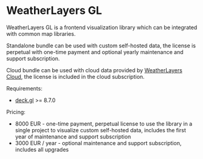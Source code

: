 # WeatherLayers GL

WeatherLayers GL is a frontend visualization library which can be integrated with common map libraries.

Standalone bundle can be used with custom self-hosted data, the license is perpetual with one-time payment and optional yearly maintenance and support subscription.

Cloud bundle can be used with cloud data provided by [WeatherLayers Cloud](../weatherlayers-cloud/), the license is included in the cloud subscription.

Requirements:

* [deck.gl](https://deck.gl) >= 8.7.0

Pricing:

* 8000 EUR - one-time payment, perpetual license to use the library in a single project to visualize custom self-hosted data, includes the first year of maintenance and support subscription
* 3000 EUR / year - optional maintenance and support subscription, includes all upgrades
